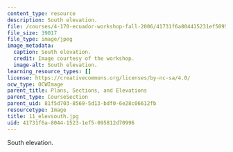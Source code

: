 ```yaml
---
content_type: resource
description: South elevation.
file: /courses/4-170-ecuador-workshop-fall-2006/41731f6a804415231ef5095812d70996_11_elevsouth.jpg
file_size: 39017
file_type: image/jpeg
image_metadata:
  caption: South elevation.
  credit: Image courtesy of the workshop.
  image-alt: South elevation.
learning_resource_types: []
license: https://creativecommons.org/licenses/by-nc-sa/4.0/
ocw_type: OCWImage
parent_title: Plans, Sections, and Elevations
parent_type: CourseSection
parent_uid: 81f5d703-8569-5d13-bdf0-6e28c06612fb
resourcetype: Image
title: 11_elevsouth.jpg
uid: 41731f6a-8044-1523-1ef5-095812d70996
---
```

South elevation.